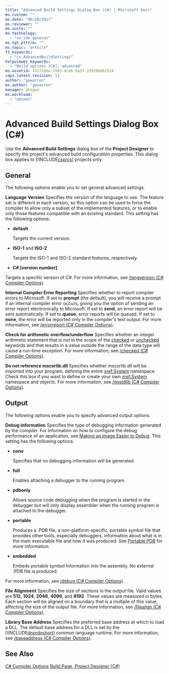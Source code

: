 ```yaml
---
title: "Advanced Build Settings Dialog Box (C#) | Microsoft Docs"
ms.custom: ""
ms.date: "06/20/2017"
ms.reviewer: ""
ms.suite: ""
ms.technology: 
  - "vs-ide-general"
ms.tgt_pltfrm: ""
ms.topic: "article"
f1_keywords: 
  - "cs.AdvancedBuildSettings"
helpviewer_keywords: 
  - "Build options [C#], advanced"
ms.assetid: 141f2dee-1563-4ce6-ba37-32920b082519
caps.latest.revision: 13
author: "gewarren"
ms.author: "gewarren"
manager: ghogen
ms.workload: 
  - "dotnet"
---
```

# Advanced Build Settings Dialog Box (C#)

Use the **Advanced Build Settings** dialog box of the **Project Designer** to specify the project's advanced build configuration properties. This dialog box applies to [!INCLUDE[csprcs](../../data-tools/includes/csprcs_md.md)] projects only.

## General

 The following options enable you to set general advanced settings.

 **Language Version**
 Specifies the version of the language to use. The feature set is different in each version, so this option can be used to force the compiler to allow only a subset of the implemented features, or to enable only those features compatible with an existing standard. This setting has the following options:

 - **default**

   Targets the current version.

- **ISO-1** and **ISO-2**

  Targets the ISO-1 and ISO-2 standard features, respectively.

- **C# [version number]**

 Targets a specific version of C#. For more information, see [/langversion (C# Compiler Options)](/dotnet/csharp/language-reference/compiler-options/langversion-compiler-option).


 **Internal Compiler Error Reporting**
 Specifies whether to report compiler errors to Microsoft. If set to **prompt** (the default), you will receive a prompt if an internal compiler error occurs, giving you the option of sending an error report electronically to Microsoft. If set to **send**, an error report will be sent automatically. If set to **queue**, error reports will be queued. If set to **none**, the error will be reported only in the compiler's text output. For more information, see [/errorreport (C# Compiler Options)](/dotnet/csharp/language-reference/compiler-options/errorreport-compiler-option).

 **Check for arithmetic overflow/underflow**
 Specifies whether an integer arithmetic statement that is not in the scope of the [checked](/dotnet/csharp/language-reference/keywords/checked) or [unchecked](/dotnet/csharp/language-reference/keywords/unchecked) keywords and that results in a value outside the range of the data type will cause a run-time exception. For more information, see [/checked (C# Compiler Options)](/dotnet/csharp/language-reference/compiler-options/checked-compiler-option).

 **Do not reference mscorlib.dll**
 Specifies whether mscorlib.dll will be imported into your program, defining the entire <xref:System> namespace. Check this box if you want to define or create your own <xref:System> namespace and objects. For more information, see [/nostdlib (C# Compiler Options)](/dotnet/csharp/language-reference/compiler-options/nostdlib-compiler-option).

## Output

 The following options enable you to specify advanced output options.

 **Debug Information**
 Specifies the type of debugging information generated by the compiler. For information on how to configure the debug performance of an application, see [Making an Image Easier to Debug](http://msdn.microsoft.com/Library/7d90ea7a-150f-4f97-98a7-f9c26541b9a3). This setting has the following options:

- **none**

  Specifies that no debugging information will be generated.

- **full**

  Enables attaching a debugger to the running program.

- **pdbonly**

  Allows source code debugging when the program is started in the debugger but will only display assembler when the running program is attached to the debugger.
- **portable**

  Produces a .PDB file, a non-platform-specific, portable symbol file that provides other tools, especially debuggers, information about what is in the main executable file and how it was produced. See [Portable PDB](https://github.com/dotnet/core/blob/master/Documentation/diagnostics/portable_pdb.md) for more information.

- **embedded**

  Embeds portable symbol information into the assembly. No external .PDB file is produced.

For more information, see [/debug (C# Compiler Options)](/dotnet/csharp/language-reference/compiler-options/debug-compiler-option).

**File Alignment**
Specifies the size of sections in the output file. Valid values are **512**, **1024**, **2048**, **4096**, and **8192**. These values are measured in bytes. Each section will be aligned on a boundary that is a multiple of this value, affecting the size of the output file. For more information, see [/filealign (C# Compiler Options)](/dotnet/csharp/language-reference/compiler-options/filealign-compiler-option).

**Library Base Address**
Specifies the preferred base address at which to load a DLL. The default base address for a DLL is set by the [!INCLUDE[dnprdnshort](../../code-quality/includes/dnprdnshort_md.md)] common language runtime. For more information, see [/baseaddress (C# Compiler Options)](/dotnet/csharp/language-reference/compiler-options/baseaddress-compiler-option).

## See Also

 [C# Compiler Options](/dotnet/csharp/language-reference/compiler-options/index)
 [Build Page, Project Designer (C#)](../../ide/reference/build-page-project-designer-csharp.md)

